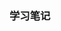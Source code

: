 <!--
 * @Author: your name
 * @Date: 2020-02-24 21:22:58
 * @LastEditTime: 2020-03-17 11:23:50
 * @LastEditors: Please set LastEditors
 * @Description: In User Settings Edit
 * @FilePath: /webNotes/README.md
 -->
### 学习笔记